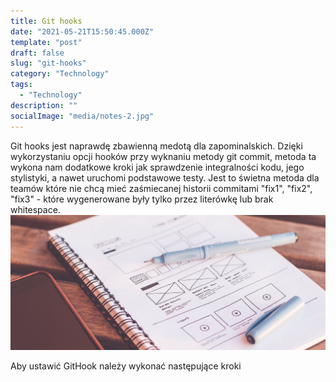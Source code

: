 ```yaml
---
title: Git hooks
date: "2021-05-21T15:50:45.000Z"
template: "post"
draft: false
slug: "git-hooks"
category: "Technology"
tags:
  - "Technology"
description: ""
socialImage: "media/notes-2.jpg"
---
```

Git hooks jest naprawdę zbawienną medotą dla zapominalskich. Dzięki wykorzystaniu opcji hooków przy wyknaniu metody git commit, metoda ta wykona nam dodatkowe kroki jak sprawdzenie integralności kodu, jego stylistyki, a nawet uruchomi podstawowe testy. Jest to świetna metoda dla teamów które nie chcą mieć zaśmiecanej historii commitami "fix1", "fix2", "fix3" - które wygenerowane były tylko przez literówkę lub brak whitespace.  
![Want privacy? Use multiple nicknames](/media/notes-2.jpg)

Aby ustawić GitHook należy wykonać następujące kroki